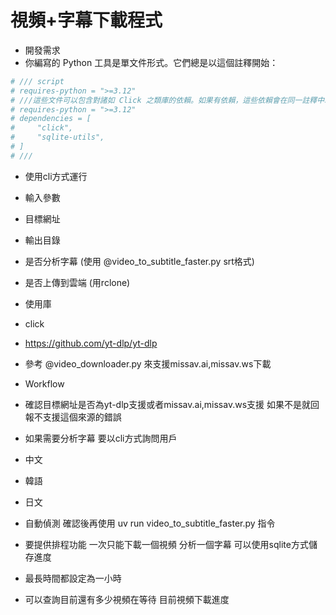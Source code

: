 # 視頻+字幕下載程式
 - 開發需求
  - 你編寫的 Python 工具是單文件形式。它們總是以這個註釋開始：
```python  
# /// script
# requires-python = ">=3.12"
# ///這些文件可以包含對諸如 Click 之類庫的依賴。如果有依賴，這些依賴會在同一註釋中以列表形式列出（這裡展示兩個依賴）：# /// script
# requires-python = ">=3.12"
# dependencies = [
#     "click",
#     "sqlite-utils",
# ]
# ///
```
 - 使用cli方式運行  
  - 輸入參數
   - 目標網址   
   - 輸出目錄
   - 是否分析字幕 (使用 @video_to_subtitle_faster.py srt格式)
   - 是否上傳到雲端 (用rclone)


 - 使用庫
  - click 
  - https://github.com/yt-dlp/yt-dlp
  - 參考 @video_downloader.py 來支援missav.ai,missav.ws下載

 - Workflow
  - 確認目標網址是否為yt-dlp支援或者missav.ai,missav.ws支援 如果不是就回報不支援這個來源的錯誤
  - 如果需要分析字幕 要以cli方式詢問用戶 
   - 中文
   - 韓語
   - 日文
   - 自動偵測
   確認後再使用 uv run video_to_subtitle_faster.py 指令
  - 要提供排程功能 一次只能下載一個視頻 分析一個字幕 可以使用sqlite方式儲存進度
   - 最長時間都設定為一小時
  - 可以查詢目前還有多少視頻在等待 目前視頻下載進度
   
